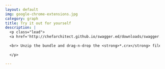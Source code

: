 ```yaml
---
layout: default
img: google-chrome-extensions.jpg
category: graph
title: Try it out for yourself
description: |
  <p class="lead">	
  <a href='http://chefarchitect.github.io/swagger.ed/downloads/swagger.ed.zip'>Click here to download the extension</a>
  
  <br> Unzip the bundle and drag-n-drop the <strong>*.crx</strong> file into your Chrome Extensions page (More Tools -> Extensions).
  
  </p>

---
```

